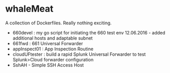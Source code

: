 # whaleMeat
A collection of Dockerfiles.  Really nothing exciting.

- 660devel : my go script for initiating the 660 test env
   12.06.2016 - added additional hosts and adaptable subnet 
- 661fwd : 661 Universal Forwarder
- appInspect01 : App Inspection Routine
- cloudUFtester : build a rapid Splunk Universal Forwarder to test Splunk>Cloud forwarder configuration
- SshAH - Simple SSH Access Host
